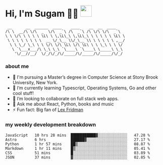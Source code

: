 <h1>
  Hi, I'm Sugam 👨‍💻
  <img src="https://media.giphy.com/media/hvRJCLFzcasrR4ia7z/giphy.gif" width="36px"/>
</h1>

```
 __      __  ______  ____    ____    __  __  ____
/\ \  __/\ \/\  _  \/\  _`\ /\  _`\ /\ \/\ \/\  _`\
\ \ \/\ \ \ \ \ \L\ \ \,\L\_\ \,\L\_\ \ \ \ \ \ \L\ \
 \ \ \ \ \ \ \ \  __ \/_\__ \\/_\__ \\ \ \ \ \ \ ,__/
  \ \ \_/ \_\ \ \ \/\ \/\ \L\ \/\ \L\ \ \ \_\ \ \ \/
   \ `\___x___/\ \_\ \_\ `\____\ `\____\ \_____\ \_\
    '\/__//__/  \/_/\/_/\/_____/\/_____/\/_____/\/_/

```
### about me
- 🏫 I'm pursuing a Master’s degree in Computer Science at Stony Brook University, New York.
- 🌱 I’m currently learning Typescript, Operating Systems, Go and other cool stuff!
- 👯 I’m looking to collaborate on full stack web apps.
- 💬 Ask me about React, Python, books and music
- ⚡ Fun fact: Big fan of [Lex Fridman](https://twitter.com/lexfridman)

<!-- - 📫 How to reach me: ... -->
<!-- - 😄 Pronouns: ... -->


### my weekly development breakdown
<!--START_SECTION:waka-->

```text
JavaScript   10 hrs 28 mins  ███████████▓░░░░░░░░░░░░░   47.28 %
Astro        6 hrs           ██████▓░░░░░░░░░░░░░░░░░░   27.17 %
Python       1 hr 57 mins    ██▒░░░░░░░░░░░░░░░░░░░░░░   08.87 %
Markdown     1 hr 11 mins    █▒░░░░░░░░░░░░░░░░░░░░░░░   05.41 %
CSS          51 mins         █░░░░░░░░░░░░░░░░░░░░░░░░   03.89 %
JSON         37 mins         ▓░░░░░░░░░░░░░░░░░░░░░░░░   02.85 %
```

<!--END_SECTION:waka-->

